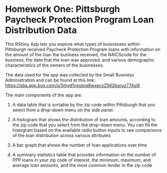 # Homework One: Pittsburgh Paycheck Protection Program Loan Distribution Data
This RShiny App lets you explore what types of businesses within Pittsburgh received Paycheck Protection Program loans with information on the amount of the loan the business received, the NAICScode for the business, the date that the loan was approved, and various demographic characteristics of the owners of the businesses.

The data used for the app was collected by the Small Business Administration and can be found at this link: https://sba.app.box.com/s/5myd1nxutoq8wxecx2562baruz774si6

The main components of the app are:

1. A data table that is sortable by the zip code within Pittsburgh that you select from a drop-down menu on the side panel.

2. A histogram that shows the distribution of loan amounts, according to the zip code that you select from the drop-down menu. You can fill the histogram based on the available radio button inputs to see comparisons of the loan distribution across various attributes

3. A bar graph that shows the number of loan applications over time

4. A summary statistics table that provides information on the number of PPP loans in your zip code of interest, the minimum, maximum, and average loan amounts, and the most common lender in the zip code
